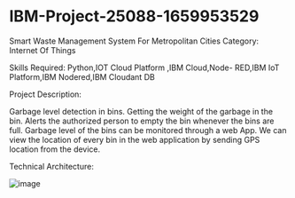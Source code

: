 # IBM-Project-25088-1659953529
Smart Waste Management System For Metropolitan Cities
Category: Internet Of Things

Skills Required:
Python,IOT Cloud Platform ,IBM Cloud,Node- RED,IBM IoT Platform,IBM Nodered,IBM Cloudant DB

Project Description:

Garbage level detection in bins.
Getting the weight of the garbage in the bin. 
Alerts the authorized person to empty the bin whenever the bins are full.
Garbage level of the bins can be monitored through a web App.
We can view the location of every bin in the web application by sending GPS location from the device.

Technical Architecture:









![image](https://user-images.githubusercontent.com/114392199/193397214-e0113c72-d083-4371-bdb0-5962a3aecc87.png)

